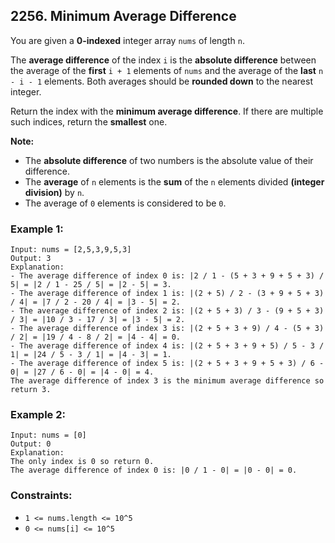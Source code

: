 ## 2256. Minimum Average Difference

You are given a **0-indexed** integer array ```nums``` of length ```n```.

The **average difference** of the index ```i``` is the **absolute difference** between the average of the **first** ```i + 1``` elements of ```nums``` and the average of the **last** ```n - i - 1``` elements. Both averages should be **rounded down** to the nearest integer.

Return the index with the **minimum average difference**. If there are multiple such indices, return the **smallest** one.

**Note:**

* The **absolute difference** of two numbers is the absolute value of their difference.
* The **average** of ```n``` elements is the **sum** of the ```n``` elements divided **(integer division)** by ```n```.
* The average of ```0``` elements is considered to be ```0```.


### Example 1:
```
Input: nums = [2,5,3,9,5,3]
Output: 3
Explanation:
- The average difference of index 0 is: |2 / 1 - (5 + 3 + 9 + 5 + 3) / 5| = |2 / 1 - 25 / 5| = |2 - 5| = 3.
- The average difference of index 1 is: |(2 + 5) / 2 - (3 + 9 + 5 + 3) / 4| = |7 / 2 - 20 / 4| = |3 - 5| = 2.
- The average difference of index 2 is: |(2 + 5 + 3) / 3 - (9 + 5 + 3) / 3| = |10 / 3 - 17 / 3| = |3 - 5| = 2.
- The average difference of index 3 is: |(2 + 5 + 3 + 9) / 4 - (5 + 3) / 2| = |19 / 4 - 8 / 2| = |4 - 4| = 0.
- The average difference of index 4 is: |(2 + 5 + 3 + 9 + 5) / 5 - 3 / 1| = |24 / 5 - 3 / 1| = |4 - 3| = 1.
- The average difference of index 5 is: |(2 + 5 + 3 + 9 + 5 + 3) / 6 - 0| = |27 / 6 - 0| = |4 - 0| = 4.
The average difference of index 3 is the minimum average difference so return 3.
```
### Example 2:
```
Input: nums = [0]
Output: 0
Explanation:
The only index is 0 so return 0.
The average difference of index 0 is: |0 / 1 - 0| = |0 - 0| = 0.
```

### Constraints:

* ```1 <= nums.length <= 10^5```
* ```0 <= nums[i] <= 10^5```